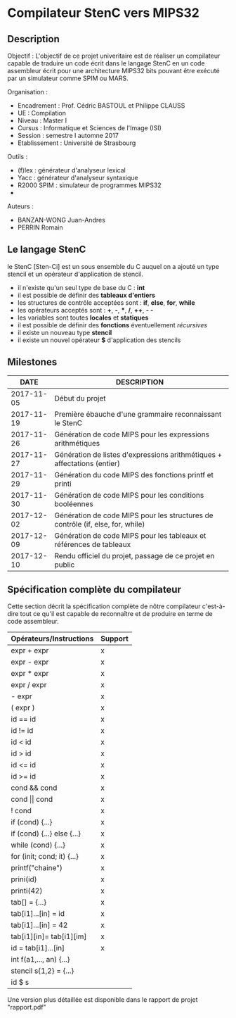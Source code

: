 # Compilateur StenC vers MIPS32

## Description

Objectif : L'objectif de ce projet univeritaire est de réaliser un compilateur capable de traduire un code écrit dans le langage StenC en un code assembleur écrit pour une architecture MIPS32 bits pouvant être exécuté par un simulateur comme SPIM ou MARS.

Organisation :
- Encadrement : Prof. Cédric BASTOUL et Philippe CLAUSS
- UE : Compilation
- Niveau : Master I
- Cursus : Informatique et Sciences de l'Image (ISI)
- Session : semestre I automne 2017
- Etablissement : Université de Strasbourg

Outils :
- (f)lex : générateur d'analyseur lexical
- Yacc : générateur d'analyseur syntaxique
- R2000 SPIM : simulateur de programmes MIPS32
- 
Auteurs :
- BANZAN-WONG Juan-Andres
- PERRIN Romain

## Le langage StenC

le StenC [Sten-Ci] est un sous ensemble du C auquel on a ajouté un type stencil et un opérateur d'application de stencil.

- il n'existe qu'un seul type de base du C : **int**
- il est possible de définir des **tableaux d'entiers**
- les structures de contrôle acceptées sont : **if**, **else**, **for**, **while**
- les opérateurs acceptés sont : **+**, **-**, **\***, **/**, **++**, **- -**
- les variables sont toutes **locales** et **statiques**
- il est possible de définir des **fonctions** éventuellement *récursives*
- il existe un nouveau type **stencil**
- il existe un nouvel opérateur **$** d'application des stencils

## Milestones

|    DATE    |    DESCRIPTION    |
|------------|-------------------|
| 2017-11-05 | Début du projet   |
| 2017-11-19 | Première ébauche d'une grammaire reconnaissant le StenC |
| 2017-11-26 | Génération de code MIPS pour les expressions arithmétiques |
| 2017-11-27 | Génération de listes d'expressions arithmétiques + affectations (entier) |
| 2017-11-29 | Génération du code MIPS des fonctions printf et printi |
| 2017-11-30 | Génération de code MIPS pour les conditions booléennes |
| 2017-12-02 | Génération de code MIPS pour les structures de contrôle (if, else, for, while) |
| 2017-12-09 | Génération de code MIPS pour les tableaux et références de tableaux |
| 2017-12-10 | Rendu officiel du projet, passage de ce projet en public |

## Spécification complète du compilateur

Cette section décrit la spécification complète de nôtre compilateur c'est-à-dire tout ce qu'il est capable de 
reconnaître et de produire en terme de code assembleur.

|  Opérateurs/Instructions  | Support |
|---------------------------|---------|
| expr + expr               |    x    |
| expr - expr               |    x    |
| expr * expr               |    x    |
| expr / expr               |    x    |
| - expr                    |    x    |
| ( expr )                  |    x    |
| id == id                  |    x    |
| id != id                  |    x    |
| id < id                   |    x    |
| id > id                   |    x    |
| id <= id                  |    x    |
| id >= id                  |    x    |
| cond && cond              |    x    |
| cond \|\| cond            |    x    |
| ! cond                    |    x    |
| if (cond) {...}           |    x    |
| if (cond) {...} else {...}|    x    |
| while (cond) {...}        |    x    |
| for (init; cond; it) {...}|    x    |
| printf("chaine")          |    x    |
| prini(id)                 |    x    |
| printi(42)                |    x    |
| tab[] = {...}             |    x    |
| tab[i1]...[in] = id       |    x    |
| tab[i1]...[in] = 42       |    x    |
| tab[i1][in]= tab[i1][im]  |    x    |
| id = tab[i1]...[in]       |    x    |
| int f(a1,..., an) {...}   |         |
| stencil s{1,2} = {...}    |         |
| id $ s                    |         |

Une version plus détaillée est disponible dans le rapport de projet "rapport.pdf"